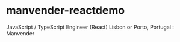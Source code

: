 # manvender-reactdemo
JavaScript / TypeScript Engineer (React) Lisbon or Porto, Portugal  : Manvender
